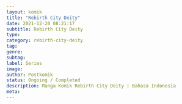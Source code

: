 ```yaml
---
layout: komik
title: "Rebirth City Deity"
date: 2021-12-20 08:21:17
subtitle: Rebirth City Deity
type: 
category: rebirth-city-deity
tag: 
genre: 
subtag: 
label: Series
image: 
author: Postkomik
status: Ongoing / Completed
description: Manga Komik Rebirth City Deity | Bahasa Indonesia
meta: 
---
```

